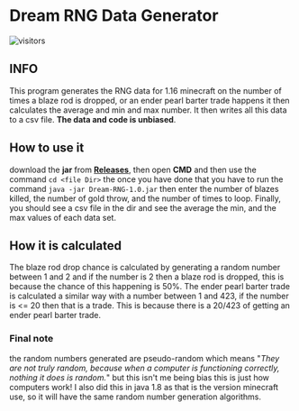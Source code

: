 # Dream RNG Data Generator

![visitors](https://visitor-badge.glitch.me/badge?page_id=Madmegsox1.Dream-RNG-Data-Generator)


## **INFO**
This program generates the RNG data for 1.16 minecraft on the number of times a blaze rod is dropped, or an ender pearl barter trade happens it then calculates the average and min and max number. It then writes all this data to a csv file. **The data and code is unbiased**.

## **How to use it**
download the **jar** from [**Releases**], then open **CMD** and then use the command `cd <file Dir>` the once you have done that you have to run the command `java -jar Dream-RNG-1.0.jar` then enter the number of blazes killed, the number of gold throw, and the number of times to loop. Finally, you should see a csv file in the dir and see the average the min, and the max values of each data set. 

[**Releases**]: https://github.com/Madmegsox1/Dream-RNG-Data-Generator/releases/tag/1.0

## How it is calculated
The blaze rod drop chance is calculated by generating a random number between 1 and 2 and if the number is 2 then a blaze rod is dropped, this is because the chance of this happening is 50%. The ender pearl barter trade is calculated a similar way with a number between 1 and 423, if the number is <= 20 then that is a trade. This is because there is a 20/423 of getting an ender pearl barter trade.
### Final note
the random numbers generated are pseudo-random which means "_They are not truly random, because when a computer is functioning correctly, nothing it does is random._" but this isn't me being bias this is just how computers work! I also did this in java 1.8 as that is the version minecraft use, so it will have the same random number generation algorithms.  

